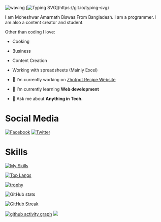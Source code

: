 ![waving](https://capsule-render.vercel.app/api?type=waving&height=90&color=gradient)
[![Typing SVG](https://readme-typing-svg.herokuapp.com?font=Lemon+Milk&size=40&duration=4980&pause=980&width=750&height=70&lines=Hi!;I'm+Moheshwar+Amarnath+Biswas;From+Bangladesh;A+Developer;A+content+creator;A+student;Thank+you+for+visiting!)](https://git.io/typing-svg)

I am Moheshwar Amarnath Biswas From Bangladesh. I am a programmer. I am also a content creator and student.

Other than coding I love:

- Cooking
- Business
- Content Creation
- Working with spreadsheets (Mainly Excel)


- 🔭 I’m currently working on [Zhotpot Recipe Website](https://github.com/fluentmoheshwar/zhotpot-recipe)

- 🌱 I’m currently learning **Web development**

- 💬 Ask me about **Anything in Tech.**

# Social Media

[![Facebook][1.2]][1] [![Twitter][2.2]][2]

[1.2]: https://raw.githubusercontent.com/gauravghongde/social-icons/master/SVG/Color/Facebook.svg
[2.2]: https://raw.githubusercontent.com/gauravghongde/social-icons/master/SVG/Color/Twitter.svg

[1]: https://facebook.com/fluentmoheshwar
[2]: https://twitter.com/fluentmoheshwar

# Skills

[![My Skills](https://skillicons.dev/icons?i=bash,powershell,linux,c,py,html,css,js,ts,md,docker,discord,twitter,cloudflare,visualstudio,vscode,git,github,gitlab,ps,pr)](https://skillicons.dev)

[![Top Langs](https://github-readme-stats.vercel.app/api/top-langs?username=fluentmoheshwar&show_icons=true&theme=highcontrast&locale=en&layout=compact)](https://github.com/anuraghazra/github-readme-stats)

[![trophy](https://github-profile-trophy.vercel.app/?username=fluentmoheshwar&theme=discord)](https://github.com/ryo-ma/github-profile-trophy)

![GitHub stats](https://github-readme-stats.vercel.app/api?username=fluentmoheshwar&show_icons=true&theme=highcontrast)

[![GitHub Streak](https://github-readme-streak-stats.herokuapp.com?user=fluentmoheshwar&theme=highcontrast)](https://git.io/streak-stats)

[![github activity graph](https://activity-graph.herokuapp.com/graph?username=fluentmoheshwar&theme=react-dark)](https://github.com/ashutosh00710/github-readme-activity-graph)
![](https://komarev.com/ghpvc/?username=fluentmoheshwar&style=flat-square)

